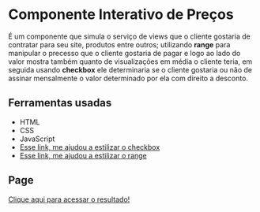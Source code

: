 # Componente Interativo de Preços
É um componente que simula o serviço de views que o cliente gostaria de contratar para seu site, produtos entre outros; utilizando **range** para manipular o precesso que o cliente gostaria de pagar e logo ao lado do valor mostra também quanto de visualizações em média o cliente teria, em seguida usando **checkbox** ele determinaria se o cliente gostaria ou não de assinar mensalmente o valor determinado por ela com direito a desconto.

## 

## Ferramentas usadas

* HTML
* CSS
* JavaScript
* [Esse link, me ajudou a estilizar o checkbox](https://youtu.be/Lc1Neq59c-A)
* [Esse link, me ajudou a estilizar o range](https://youtu.be/BrpiNUf2XCk)
 
## Page
[Clique aqui para acessar o resultado!](https://joaopedroac.github.io/Interactive-Pricing-Component/)
